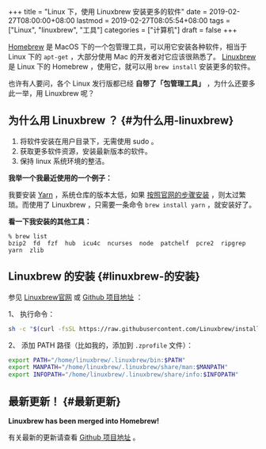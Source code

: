 +++
title = "Linux 下，使用 Linuxbrew 安装更多的软件"
date = 2019-02-27T08:00:00+08:00
lastmod = 2019-02-27T08:05:54+08:00
tags = ["Linux", "linuxbrew", "工具"]
categories = ["计算机"]
draft = false
+++

[Homebrew](https://brew.sh/) 是 MacOS 下的一个包管理工具，可以用它安装各种软件，相当于 Linux 下的 `apt-get` ，大部分使用 Mac 的开发者对它应该很熟悉了。 [Linuxbrew](http://linuxbrew.sh) 是 Linux 下的 Homebrew ，使用它，就可以用 `brew install` 安装更多的软件。

也许有人要问，各个 Linux 发行版都已经 **自带了「包管理工具」** ，为什么还要多此一举，用 Linuxbrew 呢？

<!--more-->


## 为什么用 Linuxbrew ？ {#为什么用-linuxbrew}

1.  将软件安装在用户目录下，无需使用 sudo 。
2.  获取更多软件资源，安装最新版本的软件。
3.  保持 linux 系统环境的整洁。

**我举一个我最近使用的一个例子：**

我要安装 [Yarn](https://yarnpkg.com/zh-Hans/) ，系统仓库的版本太低，如果 [按照官网的步骤安装](https://yarnpkg.com/zh-Hans/docs/install#debian-stable) ，则太过繁琐。而使用了 Linuxbrew ，只需要一条命令 `brew install yarn` ，就安装好了。

**看一下我安装的其他工具：**

```nil
% brew list
bzip2  fd  fzf	hub  icu4c  ncurses  node  patchelf  pcre2  ripgrep  yarn  zlib
```


## Linuxbrew 的安装 {#linuxbrew-的安装}

参见 [Linuxbrew官网](http://linuxbrew.sh/) 或 [Github 项目地址](https://github.com/Linuxbrew/brew) ：

1、 执行命令：

```bash
sh -c "$(curl -fsSL https://raw.githubusercontent.com/Linuxbrew/install/master/install.sh)"
```

2、 添加 PATH 路径（比如我的，添加到 `.zprofile` 文件）：

```bash
export PATH="/home/linuxbrew/.linuxbrew/bin:$PATH"
export MANPATH="/home/linuxbrew/.linuxbrew/share/man:$MANPATH"
export INFOPATH="/home/linuxbrew/.linuxbrew/share/info:$INFOPATH"
```


## 最新更新！ {#最新更新}

**Linuxbrew has been merged into Homebrew!**

有关最新的更新请查看 [Github 项目地址](https://github.com/Linuxbrew/brew) 。
